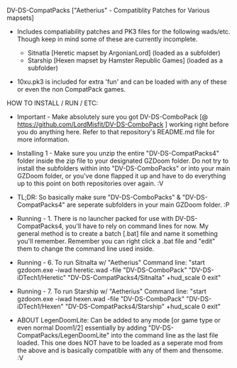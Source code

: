 DV-DS-CompatPacks ["Aetherius" - Compatiblity Patches for Various mapsets]

- Includes compatiability patches and PK3 files for the following wads/etc. Though keep in mind some of these are currently incomplete.
	- Sitnatla [Heretic mapset by ArgonianLord] (loaded as a subfolder)
	- Starship [Hexen mapset by Hamster Republic Games] (loaded as a subfolder)

- 10xu.pk3 is included for extra 'fun' and can be loaded with any of these or even the non CompatPack games.


HOW TO INSTALL / RUN / ETC:

 - Important - Make absolutely sure you got DV-DS-ComboPack [@ https://github.com/LordMisfit/DV-DS-ComboPack ] working right before you do anything here. Refer to that repository's README.md file for more information.

 - Installing 1 - Make sure you unzip the entire "DV-DS-CompatPacks4" folder inside the zip file to your designated GZDoom folder. Do not try to install the subfolders within into "DV-DS-ComboPacks" or into your main GZDoom folder, or you've done flapped it up and have to do everything up to this point on both repositories over again. :V
 - TL;DR: So basically make sure "DV-DS-ComboPacks" & "DV-DS-CompatPacks4" are seperate subfolders in your main GZDoom folder. :P

 - Running - 1. There is no launcher packed for use with DV-DS-CompatPacks4, you'll have to rely on command lines for now. My general method is to create a batch [.bat] file and name it something you'll remember. Remember you can right click a .bat file and "edit" them to change the command line used inside.

 - Running - 6. To run Sitnalta w/ "Aetherius" Command line: "start gzdoom.exe -iwad heretic.wad -file "DV-DS-ComboPack" "DV-DS-iDTech1/Heretic" "DV-DS-CompatPacks4/Sitnalta" +hud_scale 0 exit"

 - Running - 7. To run Starship w/ "Aetherius" Command line: "start gzdoom.exe -iwad hexen.wad -file "DV-DS-ComboPack" "DV-DS-iDTech1/Hexen" "DV-DS-CompatPacks4/Starship" +hud_scale 0 exit"
 
 - ABOUT LegenDoomLite: Can be added to any mode [or game type or even normal Doom1/2] essentially by adding "DV-DS-CompatPacks/LegenDoomLite" into the command line as the last file loaded. This one does NOT have to be loaded as a seperate mod from the above and is basically compatible with any of them and thensome. :V
